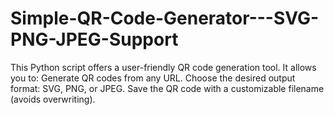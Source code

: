 # Simple-QR-Code-Generator---SVG-PNG-JPEG-Support
This Python script offers a user-friendly QR code generation tool. It allows you to:  Generate QR codes from any URL. Choose the desired output format: SVG, PNG, or JPEG. Save the QR code with a customizable filename (avoids overwriting).
